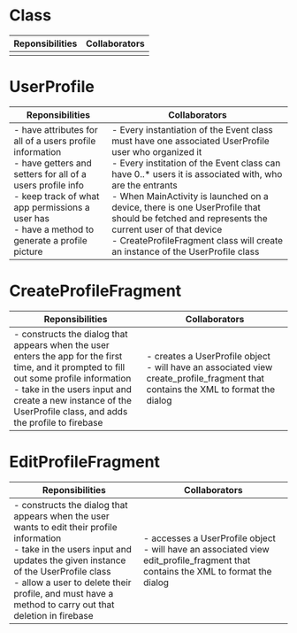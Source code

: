 
# Class
| Reponsibilities | Collaborators |
| --- | --- |
|  |  |



# UserProfile
| Reponsibilities | Collaborators |
| --- | --- |
| - have attributes for all of a users profile information <br> - have getters and setters for all of a users profile info  <br>  - keep track of what app permissions a user has  <br> - have a method to generate a profile picture | - Every instantiation of the Event class must have one associated UserProfile user who organized it  <br> - Every institation of the Event class can have 0..* users it is associated with, who are the entrants  <br> - When MainActivity is launched on a device, there is one UserProfile that should be fetched and represents the current user of that device  <br> - CreateProfileFragment class will create an instance of the UserProfile class |


# CreateProfileFragment
| Reponsibilities | Collaborators |
| -------------------------------------------------- | -------------------------------------------------- |
|- constructs the dialog that appears when the user enters the app for the first time, and it prompted to fill out some profile information <br> - take in the users input and create a new instance of the UserProfile class, and adds the profile to firebase | - creates a UserProfile object <br> - will have an associated view create_profile_fragment that contains the XML to format the dialog |

# EditProfileFragment
| Reponsibilities | Collaborators |
| -------------------------------------------------- | -------------------------------------------------- |
| - constructs the dialog that appears when the user wants to edit their profile information <br> - take in the users input and updates the given instance of the UserProfile class <br> - allow a user to delete their profile, and must have a method to carry out that deletion in firebase | - accesses a UserProfile object <br> - will have an associated view edit_profile_fragment that contains the XML to format the dialog |

